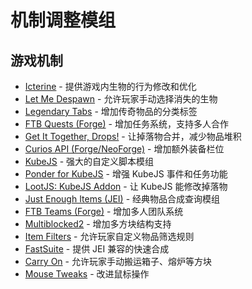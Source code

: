 # 机制调整模组

## 游戏机制
- [Icterine](https://www.curseforge.com/minecraft/mc-mods/icterine) - 提供游戏内生物的行为修改和优化
- [Let Me Despawn](https://www.curseforge.com/minecraft/mc-mods/let-me-despawn) - 允许玩家手动选择消失的生物
- [Legendary Tabs](https://www.curseforge.com/minecraft/mc-mods/legendary-tabs) - 增加传奇物品的分类标签
- [FTB Quests (Forge)](https://www.curseforge.com/minecraft/mc-mods/ftb-quests-forge) - 增加任务系统，支持多人合作
- [Get It Together, Drops!](https://www.curseforge.com/minecraft/mc-mods/get-it-together-drops) - 让掉落物合并，减少物品堆积
- [Curios API (Forge/NeoForge)](https://www.curseforge.com/minecraft/mc-mods/curios) - 增加额外装备栏位
- [KubeJS](https://www.curseforge.com/minecraft/mc-mods/kubejs) - 强大的自定义脚本模组
- [Ponder for KubeJS](https://www.curseforge.com/minecraft/mc-mods/ponder) - 增强 KubeJS 事件和任务功能
- [LootJS: KubeJS Addon](https://www.curseforge.com/minecraft/mc-mods/lootjs) - 让 KubeJS 能修改掉落物
- [Just Enough Items (JEI)](https://www.curseforge.com/minecraft/mc-mods/jei) - 经典物品合成查询模组
- [FTB Teams (Forge)](https://www.curseforge.com/minecraft/mc-mods/ftb-teams-forge) - 增加多人团队系统
- [Multiblocked2](https://www.curseforge.com/minecraft/mc-mods/multiblocked2) - 增加多方块结构支持
- [Item Filters](https://www.curseforge.com/minecraft/mc-mods/item-filters) - 允许玩家自定义物品筛选规则
- [FastSuite](https://www.curseforge.com/minecraft/mc-mods/fastsuite) - 提供 JEI 兼容的快速合成
- [Carry On](https://www.curseforge.com/minecraft/mc-mods/carry-on) - 允许玩家手动搬运箱子、熔炉等方块
- [Mouse Tweaks](https://www.curseforge.com/minecraft/mc-mods/mouse-tweaks) - 改进鼠标操作